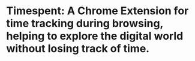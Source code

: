 # Timespent: A Chrome Extension for time tracking during browsing, helping to explore the digital world without losing track of time.
